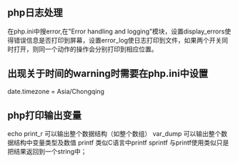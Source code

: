 

php日志处理
-------------------------------------------
在php.ini中搜error,在"Error handling and logging"模块，设置display_errors使得错误信息是否打印到屏幕，设置error_log使日志打印到文件，如果两个开关同时打开，则同一个动作的操作会分别打印到相应位置。


出现关于时间的warning时需要在php.ini中设置
-------------------------------------------
date.timezone = Asia/Chongqing


php打印输出变量
-------------------------------------------
echo
print_r		可以输出整个数据结构（如整个数组）
var_dump	可以输出整个数据结构中变量类型及数值
printf		类似C语言中printf
sprintf		与printf使用类似只是把结果返回到一个string中；



